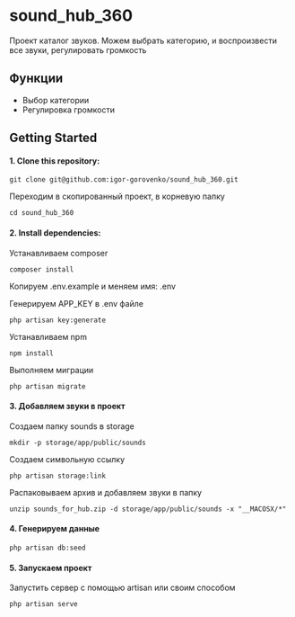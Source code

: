 # sound_hub_360

Проект каталог звуков. Можем выбрать категорию, и воспроизвести все звуки, регулировать громкость

## Функции

- Выбор категории
- Регулировка громкости

## Getting Started

#### 1. Clone this repository:

```
git clone git@github.com:igor-gorovenko/sound_hub_360.git
```

Переходим в скопированный проект, в корневую папку

```
cd sound_hub_360
```

#### 2. Install dependencies:

Устанавливаем composer

```
composer install
```

Копируем .env.example и меняем имя: .env

Генерируем APP_KEY в .env файле

```
php artisan key:generate
```

Устанавливаем npm

```
npm install
```

Выполняем миграции

```
php artisan migrate
```

#### 3. Добавляем звуки в проект

Создаем папку sounds в storage

```
mkdir -p storage/app/public/sounds
```

Создаем символьную ссылку

```
php artisan storage:link
```

Распаковываем архив и добавляем звуки в папку

```
unzip sounds_for_hub.zip -d storage/app/public/sounds -x "__MACOSX/*"
```

#### 4. Генерируем данные

```
php artisan db:seed
```

#### 5. Запускаем проект

Запустить сервер с помощью artisan или своим способом

```
php artisan serve
```
